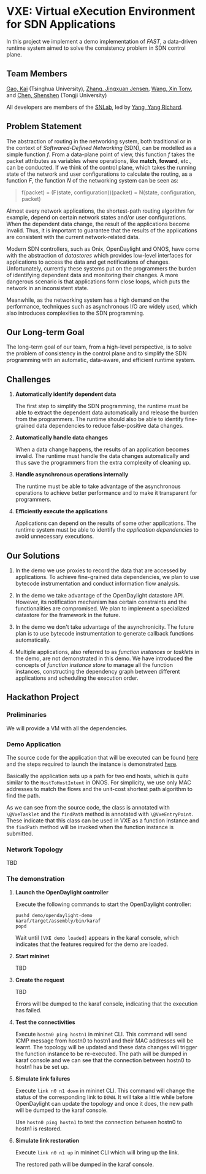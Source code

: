 # VXE: Virtual eXecution Environment for SDN Applications

In this project we implement a demo implementation of *FAST*, a data-driven
runtime system aimed to solve the consistency problem in SDN control plane.

## Team Members

[Gao, Kai](https://github.com/emiapwil) (Tsinghua University),
[Zhang, Jingxuan Jensen](https://github.com/fno2010),
[Wang, Xin Tony](https://github.com/TonyWang123), and
[Chen, Shenshen](https://github.com/css9091) (Tongji University)

All developers are members of the [SNLab](http://snlab.github.io/), led by
[Yang, Yang Richard](https://github.com/yryang).

## Problem Statement

The abstraction of routing in the networking system, both traditional or in the
context of *Softwared-Defined Networking* (SDN), can be modelled as a simple
function *f*.  From a data-plane point of view, this function *f* takes the
packet attributes as variables where operations, like **match**, **foward**,
etc., can be conducted.  If we think of the control plane, which takes the
running state of the network and user configurations to calculate the routing,
as a function *F*, the function *N* of the networking system can be seen as:

> f(packet) = (F(state, configuration))(packet) = N(state, configuration, packet)

Almost every network applications, the shortest-path routing algorithm for
example, depend on certain network states and/or user configurations.  When the
dependent data change, the result of the applications become invalid.  Thus, it
is important to guarantee that the results of the applications are consistent
with the current network-related data.

Modern SDN controllers, such as Onix, OpenDaylight and ONOS, have come with the
abstraction of *datastores* which provides low-level interfaces for applications
to access the data and get notifications of changes.  Unfortunately, currently
these systems put on the programmers the burden of identifying dependent data
and monitoring their changes.  A more dangerous scenario is that applications
form close loops, which puts the network in an inconsistent state.

Meanwhile, as the networking system has a high demand on the performance,
techniques such as asynchronous I/O are widely used, which also introduces
complexities to the SDN programming.

## Our Long-term Goal

The long-term goal of our team, from a high-level perspective, is to solve the
problem of consistency in the control plane and to simplify the SDN programming
with an automatic, data-aware, and efficient runtime system.

## Challenges

1.  **Automatically identify dependent data**

    The first step to simplify the SDN programming, the runtime must be able to
    extract the dependent data automatically and release the burden from the
    programmers.  The runtime should also be able to identify fine-grained data
    dependencies to reduce false-positive data changes.

1.  **Automatically handle data changes**

    When a data change happens, the results of an application becomes invalid.
    The runtime must handle the data changes automatically and thus save the
    programmers from the extra complexity of cleaning up.

1.  **Handle asynchronous operations internally**

    The runtime must be able to take advantage of the asynchronous operations to
    achieve better performance and to make it transparent for programmers.

1.  **Efficiently execute the applications**

    Applications can depend on the results of some other applications.  The
    runtime system must be able to identify the *application dependencies* to
    avoid unnecessary executions.

## Our Solutions

1.  In the demo we use proxies to record the data that are accessed by
    applications.  To achieve fine-grained data dependencies, we plan to use
    bytecode instrumentation and conduct information flow analysis.

1.  In the demo we take advantage of the OpenDaylight datastore API.  However,
    its notification mechanism has certain constraints and the functionalities
    are compromised.  We plan to implement a specialized datastore for the
    framework in the future.

1.  In the demo we don't take advantage of the asynchronicity.  The future plan
    is to use bytecode instrumentation to generate callback functions
    automatically.

1.  Multiple applications, also referred to as *function instances* or
    *tasklets* in the demo, are not demonstrated in this demo.  We have
    introduced the concepts of *function instance store* to manage all the
    function instances, constructing the dependency graph between different
    applications and scheduling the execution order.


## Hackathon Project

### Preliminaries

We will provide a VM with all the dependencies.

### Demo Application

The source code for the application that will be executed can be found [here](https://github.com/snlab/vxe-onug-hackathon-2016/blob/master/demo/opendaylight-demo/impl/src/main/java/org/snlab/vxe/demo/opendaylight/impl/application/VxeDemoTasklet.java) and the steps required to launch the instance is demonstrated [here](https://github.com/snlab/vxe-onug-hackathon-2016/blob/master/demo/opendaylight-demo/impl/src/main/java/org/snlab/vxe/demo/opendaylight/impl/VxeOpenDaylightDemoProvider.java#110).

Basically the application sets up a path for two end hosts, which is quite
similar to the `HostToHostIntent` in ONOS.  For simplicity, we use only MAC
addresses to match the flows and the unit-cost shortest path algorithm to find
the path.

As we can see from the source code, the class is annotated with `\@VxeTasklet`
and the `findPath` method is annotated with `\@VxeEntryPoint`.  These indicate
that this class can be used in VXE as a function instance and the `findPath`
method will be invoked when the function instance is submitted.

### Network Topology

TBD

### The demonstration

1.  **Launch the OpenDaylight controller**

    Execute the following commands to start the OpenDaylight controller:

    ~~~
    pushd demo/opendaylight-demo
    karaf/target/assembly/bin/karaf
    popd
    ~~~

    Wait until `[VXE demo loaded]` appears in the karaf console, which indicates
    that the features required for the demo are loaded.

1.  **Start mininet**

    TBD

1.  **Create the request**

    TBD

    Errors will be dumped to the karaf console, indicating that the execution
    has failed.

1.  **Test the connectivities**

    Execute `hostn0 ping hostn1` in mininet CLI.  This command will send ICMP
    message from hostn0 to hostn1 and their MAC addresses will be learnt.  The
    topology will be updated and these data changes will trigger the function
    instance to be re-executed.  The path will be dumped in karaf console and
    we can see that the connection between hostn0 to hostn1 has be set up.

1.  **Simulate link failures**

    Execute `link n0 n1 down` in mininet CLI.  This command will change the
    status of the corresponding link to `DOWN`.  It will take a little while
    before OpenDaylight can update the topology and once it does, the new path
    will be dumped to the karaf console.

    Use `hostn0 ping hostn1` to test the connection between hostn0 to hostn1 is
    restored.

1.  **Simulate link restoration**

    Execute `link n0 n1 up` in mininet CLI which will bring up the link.

    The restored path will be dumped in the karaf console.
